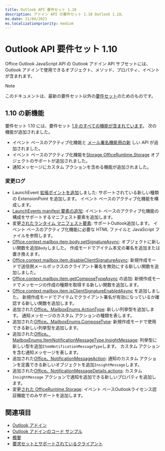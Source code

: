 ```yaml
---
title: Outlook API 要件セット 1.10
description: アドイン API の要件セット 1.10 Outlook 1.10。
ms.date: 11/04/2021
ms.localizationpriority: medium
---
```


# <a name="outlook-add-in-api-requirement-set-110"></a>Outlook API 要件セット 1.10

Office Outlook JavaScript API の Outlook アドイン API サブセットには、Outlook アドインで使用できるオブジェクト、メソッド、プロパティ、イベントが含まれます。

> [!NOTE]
> このドキュメントは、最新の要件セット以外の[要件セット](../../requirement-sets/outlook-api-requirement-sets.md)のためのものです。

## <a name="whats-new-in-110"></a>1.10 の新機能

要件セット 1.10 には、要件セット [1.9 のすべての機能が含まれています](../requirement-set-1.9/outlook-requirement-set-1.9.md)。 次の機能が追加されました。

- イベント ベースのアクティブ化機能と [メール署名機能用の新](../../../outlook/autolaunch.md) しい API が追加されました。
- イベント ベースのアクティブ化機能を[Storage OfficeRuntime.Storage](/javascript/api/office-runtime/officeruntime.storage?view=outlook-js-1.10&preserve-view=true) オブジェクトのサポートが追加されました。
- 通知メッセージにカスタム アクションを含める機能が追加されました。

### <a name="change-log"></a>変更ログ

- LaunchEvent [拡張ポイントを追加](../../manifest/extensionpoint.md#launchevent)しました: サポートされている新しい種類の ExtensionPoint を追加します。 イベント ベースのアクティブ化機能を構成します。
- [LaunchEvents manifest 要素の追加](../../manifest/launchevents.md): イベント ベースのアクティブ化機能の構成をサポートするマニフェスト要素を追加します。
- 変更[されたランタイム マニフェスト要素](../../manifest/runtimes.md): サポートOutlook追加します。 イベント ベースのアクティブ化機能に必要な HTML ファイルと JavaScript ファイルを参照します。
- [Office.context.mailbox.item.body.setSignatureAsync](/javascript/api/outlook/office.body?view=outlook-js-1.10&preserve-view=true#outlook-office-body-setsignatureasync-member(1)): オブジェクトに新しい関数を追加`Body`しました。 作成モードでアイテム本文の署名を追加または置き換えます。
- [Office.context.mailbox.item.disableClientSignatureAsync](office.context.mailbox.item.md#methods): 新規作成モードで送信側メールボックスのクライアント署名を無効にする新しい関数を追加しました。
- [Office.context.mailbox.item.getComposeTypeAsync](/javascript/api/outlook/office.messagecompose?view=outlook-js-1.10&preserve-view=true#outlook-office-messagecompose-getcomposetypeasync-member(1)) の追加: 新規作成モードでメッセージの作成の種類を取得する新しい関数を追加します。
- [Office.context.mailbox.item.isClientSignatureEnabledAsync](office.context.mailbox.item.md#methods) を追加しました。 新規作成モードでアイテムでクライアント署名が有効になっているか確認する新しい関数を追加します。
- 追加された[Office。MailboxEnums.ActionType](/javascript/api/outlook/office.mailboxenums.actiontype?view=outlook-js-1.10&preserve-view=true): 新しい列挙型を追加します。 通知メッセージのカスタム アクションの種類を表します。
- 追加された[Office。MailboxEnums.ComposeType](/javascript/api/outlook/office.mailboxenums.composetype?view=outlook-js-1.10&preserve-view=true): 新規作成モードで使用できる新しい列挙型を追加します。
- 追加された[Office。MailboxEnums.ItemNotificationMessageType.InsightMessage](/javascript/api/outlook/office.mailboxenums.itemnotificationmessagetype?view=outlook-js-1.10&preserve-view=true): 列挙型に新しい型を追加`ItemNotificationMessageType`します。 カスタム アクションを含む通知メッセージを表します。
- 追加された[Office。NotificationMessageAction](/javascript/api/outlook/office.notificationmessageaction?view=outlook-js-1.10&preserve-view=true): 通知のカスタム アクションを定義できる新しいオブジェクトを追加`InsightMessage`します。
- 追加された[Office。NotificationMessageDetails.actions](/javascript/api/outlook/office.notificationmessagedetails?view=outlook-js-1.10&preserve-view=true#outlook-office-notificationmessagedetails-actions-member): カスタム `InsightMessage` アクションで通知を追加できる新しいプロパティを追加します。
- 変更[された OfficeRuntime.Storage](/javascript/api/office-runtime/officeruntime.storage?view=outlook-js-1.10&preserve-view=true): イベント ベースOutlookライセンス認証機能でのみサポートを追加します。

## <a name="see-also"></a>関連項目

- [Outlook アドイン](../../../outlook/outlook-add-ins-overview.md)
- [Outlook アドインのコード サンプル](https://developer.microsoft.com/outlook/gallery/?filterBy=Outlook,Samples,Add-ins)
- [概要](../../../quickstarts/outlook-quickstart.md)
- [要求セットとサポートされているクライアント](../../requirement-sets/outlook-api-requirement-sets.md)
